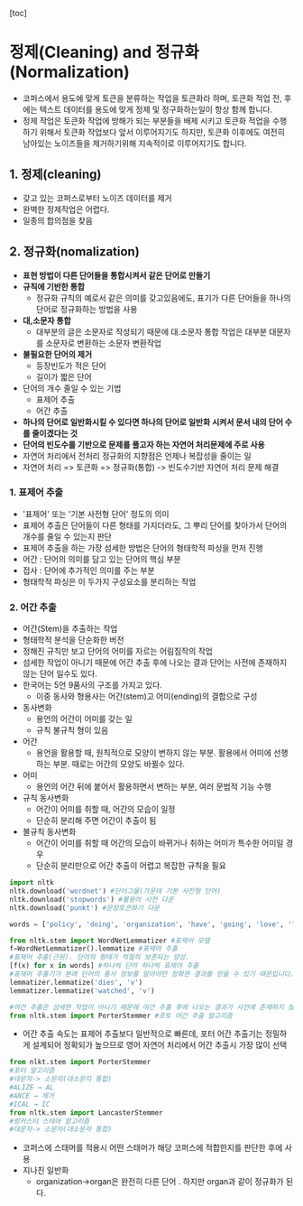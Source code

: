 [toc]

# 정제(Cleaning) and 정규화(Normalization)

- 코퍼스에서 용도에 맞게 토큰을 분류하는 작업을 토큰화라 하며, 토큰화 적업 전, 후에는 텍스트 데이터를 용도에 맞게 정제 및 정구화하는일이 항상 함께 합니다.
- 정제 작업은 토큰화 작업에 방해가 되는 부분들을 배제 시키고 토큰화 적업을 수행하기 위해서 토큰화 작업보다 앞서 이루어지기도 하지만, 토큰화 이후에도 여전히 남아있는 노이즈들을 제거하기위해 지속적이로 이루어지기도 합니다.



## 1. 정제(cleaning)

- 갖고 있는 코퍼스로부터 노이즈 데이터를 제거
- 완벽한 정제작업은 어렵다.
- 일종의 합의점을 찾음



## 2. 정규화(nomalization)

- **표현 방법이 다른 단어들을 통합시켜서 같은 단어로 만들기**
- **규칙에 기반한 통합**
  - 정규화 규칙의 예로서 같은 의미를 갖고있음에도, 표기가 다른 단어들을 하나의 단어로 정규화하는 방법을 사용
- **대,소문자 통합**
  - 대부분의 글은 소문자로 작성되기 때문에 대.소문자 통합 작업은 대부분 대문자를 소문자로 변환하는 소문자 변환작업
- **불필요한 단어의 제거**
  - 등장빈도가 적은 단어
  - 길이가 짧은 단어
- 단어의 개수 줄일 수 있는 기법
  - 표제어 추출
  - 어간 추출
- **하나의 단어로 일반화시킬  수 있다면 하나의 단어로 일반화 시켜서 문서 내의 단어 수를 줄이겠다는 것**
- __단어의 빈도수를 기반으로 문제를 풀고자 하는 자연어 처리문제에 주로 사용__
- 자연어 처리에서 전처리 정규화의 지향점은 언제나 복잡성을 줄이는 일
- 자연어 처리 => 토큰화 => 정규화(통합) -> 빈도수기반 자연어 처리 문제 해결

### 1. 표제어 추출

- '표제어' 또는 '기본 사전형 단어' 정도의 의미
- 표제어 추출은 단어들이 다른 형태를 가지더라도, 그 뿌리 단어를 찾아가서 단어의 개수를 줄일 수 있는지 판단
- 표제어 추출을 하는 가장 섬세한 방법은 단어의 형태학적 파싱을 먼저 진행
- 어간 : 단어의 의미를 담고 있는 단어의 핵심 부분
- 접사 : 단어에 추가적인 의미를 주는 부분
- 형태학적 파싱은 이 두가지 구성요소를 분리하는 작업



### 2. 어간 추출

- 어간(Stem)을 추출하는 작업
- 형태학적 분석을 단순화한 버전
- 정해진 규칙만 보고 단어의 어미를 자르는 어림짐작의 작업
- 섬세한 작업이 아니기 때문에 어간 추출 후에 나오는 결과 단어는 사전에 존재하지 않는 단어 일수도 있다.
- 한국어는 5언 9품사의 구조를 가지고 있다.
  - 이중 동사와 형용사는 어간(stem)고 어미(ending)의 결합으로 구성
- 동사변화
  - 용언의 어간이 어미를 갖는 일
  - 규칙 불규칙 형이 있음
- 어간
  - 용언을 활용할 때, 원칙적으로 모양이 변하지 않는 부분. 활용에서 어미에 선행하는 부분. 때로는 어간의 모양도 바뀔수 있다.
- 어미
  - 용언의 어간 뒤에 붙어서 활용하면서 변하는 부분, 여러 문법적 기능 수행
- 규칙 동사변화
  - 어간이 어미를 취할 때, 어간의 모습이 일정
  - 단순히 분리해 주면 어간이 추출이 됨
- 불규칙 동사변화
  - 어간이 어미를 취할 때 어간의 모습이 바뀌거나 취하는 어미가 특수한 어미일 경우
  - 단순히 분리만으로 어간 추출이 어렵고 복잡한 규칙을 필요

```python
import nltk
nltk.download('wordnet') #단어그물(가운데 기본 사전형 단어)
nltk.download('stopwords') #불용어 사전 다운
nltk.download('punkt') #문장토큰화기 다운

words = ['policy', 'doing', 'organization', 'have', 'going', 'love', 'lives', 'fly', 'dies', 'watched', 'has', 'starting']

from nltk.stem import WordNetLemmatizer #표제어 모델
f=WordNetLemmatizer().lemmatize #표제어 추출
#표제어 추출(근원). 단어의 형태가 적절히 보존되는 양상.
[f(x) for x in words] #하나씩 단어 하나씩 표제어 추출
#표재어 추출기가 본래 단어의 품사 정보를 알아야만 정확한 결과를 얻을 수 있기 때문입니다.
lemmatizer.lemmatize('dies', 'v')
lemmatizer.lemmatize('watched', 'v')

#어간 추출은 섬세한 작업이 아니기 때문에 어간 추출 후에 나오는 결과가 사전에 존재하지 않을수도 있다.
from nltk.stem import PorterStemmer #포토 어간 추출 알고리즘

```

- 어간 추출 속도는 표제어 추출보다 일반적으로 빠른데, 포터 어간 추출기는 정밀하게 설계되어 정확되가 높으므로 영어 자연어 처리에서 어간 추출시 가장 많이 선택

```python
from nlkt.stem import PorterStemmer
#포터 알고리즘
#대문자-> 소문자(대소문자 통합)
#ALIZE → AL
#ANCE → 제거
#ICAL → IC
from nltk.stem import LancasterStemmer
#랑커스터 스테머 알고리즘
#대문자-> 소문자(대소문자 통합)
```

- 코퍼스에 스태머를 적용시 어떤 스태머가 해당 코퍼스에 적합한지를 판단한 후에 사용
- 지나친 일반화
  - organization->organ은 완전히 다른 단어 . 하지만 organ과 같이 정규화가 된다.